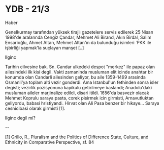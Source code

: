 # YDB - 21/3

Haber

Genelkurmay tarafından yüksek tirajlı gazetelere servis edilerek 25 Nisan 1998'de aralarında Cengiz Çandar, Mehmet Ali Birand, Akın Birdal, Salim Ensarioğlu, Ahmet Altan, Mehmet Altan'ın da bulunduğu isimleri 'PKK ile işbirliği yapmak'la suçlayan manşet [..]

Ilginc

Tarihin cilvesine bak. Sn. Candar ulkedeki despot "merkez" ile papaz olan ailesindeki ilk kisi degil. Vakti zamaninda musluman elit icinde anahtar bir konumda olan Candarli ailesinden geliyor, bu aile 1359-1499 arasinda Osmanli'ya toplam alti vezir gonderdi. Ama Istanbul'un fethinden sonra isler degisti; vezirlik pozisyonuna kapikulu getirilmeye baslandi; Anadolu'daki musluman aileler marjinalize edildi, disari itildi. 1656'da basvezir olacak Mehmet Koprulu saraya pasta, corek pisirmek icin girmisti, Arnavutluktan geliyordu, babasi hristiyandi. Hirvat olan Ali Pasa benzer bir hikaye... Saraya cesnicibasi olarak girmisti [1].

Ilginc degil mi?

--

[1] Grillo, R., Pluralism and the Politics of Difference State, Culture, and Ethnicity in Comparative Perspective, sf. 84
